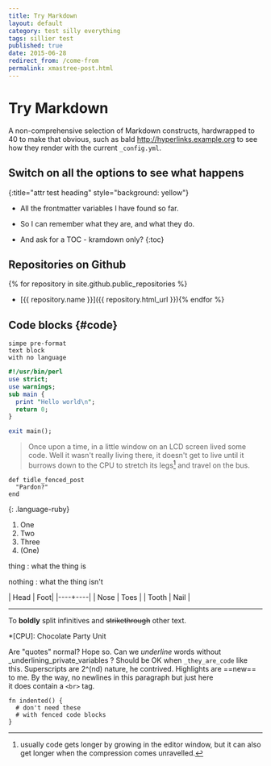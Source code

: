 ```yaml
---
title: Try Markdown
layout: default
category: test silly everything
tags: sillier test
published: true
date: 2015-06-28
redirect_from: /come-from
permalink: xmastree-post.html
---
```


# Try Markdown

A non-comprehensive selection of
Markdown constructs, hardwrapped to 40
to make that obvious, such as bald
http://hyperlinks.example.org to see how
they render with the current
`_config.yml`.

## Switch on all the options to see what happens
{:title="attr test heading" style="background: yellow"}

* All the frontmatter variables I have found so far.
* So I can remember what they are, and what they do.

* And ask for a TOC - kramdown only?
{:toc}

## Repositories on Github
{% for repository in site.github.public_repositories %}
* [{{ repository.name }}]({{ repository.html_url }}){% endfor %}

Code blocks {#code}
----

```
simpe pre-format
text block
with no language
```

```perl
#!/usr/bin/perl
use strict;
use warnings;
sub main {
  print "Hello world\n";
  return 0;
}

exit main();
```

> Once upon a time, in a little window on an LCD screen
> lived some code.  Well it wasn't really living there, it
> doesn't get to live until it burrows down to the CPU to
> stretch its legs[^1] and travel on the bus.

~~~
def tidle_fenced_post
  "Pardon?"
end
~~~
{: .language-ruby}

1. One
2. Two
3. Three
1. (One)

thing
: what the thing is

nothing
: what the thing isn't

| Head | Foot|
|----+----|
| Nose | Toes |
| Tooth | Nail |

---

To **boldly** split infinitives and ~~strikethrough~~ other text.

[^1]: usually code gets longer by growing in the editor window,
  but it can also get longer when the compression comes unravelled.

*[CPU]: Chocolate Party Unit

Are "quotes" normal?  Hope so.  Can we _underline_ words without _underlining_private_variables ?  Should be OK when `_they_are_code` like this.  Superscripts are 2^(nd) nature, he contrived.  Highlights are ==new== to me.  By the way, no newlines in this paragraph but just here <br> it does contain a `<br>` tag.

	fn indented() {
	  # don't need these
	  # with fenced code blocks
	}

